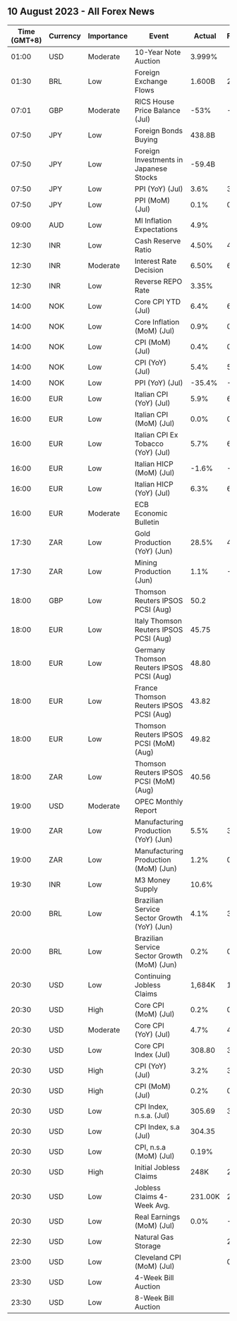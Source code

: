 ## 10 August 2023 - All Forex News

| Time (GMT+8) | Currency | Importance | Event | Actual | Forecast | Previous |
|------|----------|------------|-------|--------|----------|----------|
| 01:00 | USD | Moderate | 10-Year Note Auction | 3.999% |  | 3.857% |
| 01:30 | BRL | Low | Foreign Exchange Flows | 1.600B | 2.187B | 2.126B |
| 07:01 | GBP | Moderate | RICS House Price Balance (Jul) | -53% | -50% | -48% |
| 07:50 | JPY | Low | Foreign Bonds Buying | 438.8B |  | 211.7B |
| 07:50 | JPY | Low | Foreign Investments in Japanese Stocks | -59.4B |  | 195.7B |
| 07:50 | JPY | Low | PPI (YoY) (Jul) | 3.6% | 3.5% | 4.3% |
| 07:50 | JPY | Low | PPI (MoM) (Jul) | 0.1% | 0.2% | -0.1% |
| 09:00 | AUD | Low | MI Inflation Expectations | 4.9% |  | 5.2% |
| 12:30 | INR | Low | Cash Reserve Ratio | 4.50% | 4.50% | 4.50% |
| 12:30 | INR | Moderate | Interest Rate Decision | 6.50% | 6.50% | 6.50% |
| 12:30 | INR | Low | Reverse REPO Rate | 3.35% |  | 3.35% |
| 14:00 | NOK | Low | Core CPI YTD (Jul) | 6.4% | 6.3% | 7.0% |
| 14:00 | NOK | Low | Core Inflation (MoM) (Jul) | 0.9% | 0.8% | 0.9% |
| 14:00 | NOK | Low | CPI (MoM) (Jul) | 0.4% | 0.7% | 0.6% |
| 14:00 | NOK | Low | CPI (YoY) (Jul) | 5.4% | 5.7% | 6.4% |
| 14:00 | NOK | Low | PPI (YoY) (Jul) | -35.4% | -46.7% | -28.5% |
| 16:00 | EUR | Low | Italian CPI (YoY) (Jul) | 5.9% | 6.0% | 6.4% |
| 16:00 | EUR | Low | Italian CPI (MoM) (Jul) | 0.0% | 0.1% | 0.0% |
| 16:00 | EUR | Low | Italian CPI Ex Tobacco (YoY) (Jul) | 5.7% | 6.1% | 6.0% |
| 16:00 | EUR | Low | Italian HICP (MoM) (Jul) | -1.6% | -1.5% | 0.1% |
| 16:00 | EUR | Low | Italian HICP (YoY) (Jul) | 6.3% | 6.4% | 6.7% |
| 16:00 | EUR | Moderate | ECB Economic Bulletin |  |  |  |
| 17:30 | ZAR | Low | Gold Production (YoY) (Jun) | 28.5% | 4.8% | 27.9% |
| 17:30 | ZAR | Low | Mining Production (Jun) | 1.1% | -0.2% | -0.7% |
| 18:00 | GBP | Low | Thomson Reuters IPSOS PCSI (Aug) | 50.2 |  | 46.7 |
| 18:00 | EUR | Low | Italy Thomson Reuters IPSOS PCSI (Aug) | 45.75 |  | 44.15 |
| 18:00 | EUR | Low | Germany Thomson Reuters IPSOS PCSI (Aug) | 48.80 |  | 46.86 |
| 18:00 | EUR | Low | France Thomson Reuters IPSOS PCSI (Aug) | 43.82 |  | 41.31 |
| 18:00 | EUR | Low | Thomson Reuters IPSOS PCSI (MoM) (Aug) | 49.82 |  | 46.12 |
| 18:00 | ZAR | Low | Thomson Reuters IPSOS PCSI (MoM) (Aug) | 40.56 |  | 40.58 |
| 19:00 | USD | Moderate | OPEC Monthly Report |  |  |  |
| 19:00 | ZAR | Low | Manufacturing Production (YoY) (Jun) | 5.5% | 3.0% | 2.4% |
| 19:00 | ZAR | Low | Manufacturing Production (MoM) (Jun) | 1.2% | 0.7% | -1.3% |
| 19:30 | INR | Low | M3 Money Supply | 10.6% |  | 11.4% |
| 20:00 | BRL | Low | Brazilian Service Sector Growth (YoY) (Jun) | 4.1% | 3.7% | 5.0% |
| 20:00 | BRL | Low | Brazilian Service Sector Growth (MoM) (Jun) | 0.2% | 0.1% | 1.4% |
| 20:30 | USD | Low | Continuing Jobless Claims | 1,684K | 1,710K | 1,692K |
| 20:30 | USD | High | Core CPI (MoM) (Jul) | 0.2% | 0.2% | 0.2% |
| 20:30 | USD | Moderate | Core CPI (YoY) (Jul) | 4.7% | 4.8% | 4.8% |
| 20:30 | USD | Low | Core CPI Index (Jul) | 308.80 | 308.33 | 308.31 |
| 20:30 | USD | High | CPI (YoY) (Jul) | 3.2% | 3.3% | 3.0% |
| 20:30 | USD | High | CPI (MoM) (Jul) | 0.2% | 0.2% | 0.2% |
| 20:30 | USD | Low | CPI Index, n.s.a. (Jul) | 305.69 | 305.84 | 305.11 |
| 20:30 | USD | Low | CPI Index, s.a (Jul) | 304.35 |  | 303.84 |
| 20:30 | USD | Low | CPI, n.s.a (MoM) (Jul) | 0.19% |  | 0.32% |
| 20:30 | USD | High | Initial Jobless Claims | 248K | 230K | 227K |
| 20:30 | USD | Low | Jobless Claims 4-Week Avg. | 231.00K | 231.01K | 228.25K |
| 20:30 | USD | Low | Real Earnings (MoM) (Jul) | 0.0% | -0.1% | 0.6% |
| 22:30 | USD | Low | Natural Gas Storage |  | 25B | 14B |
| 23:00 | USD | Low | Cleveland CPI (MoM) (Jul) |  | 0.4% | 0.4% |
| 23:30 | USD | Low | 4-Week Bill Auction |  |  | 5.275% |
| 23:30 | USD | Low | 8-Week Bill Auction |  |  | 5.285% |
